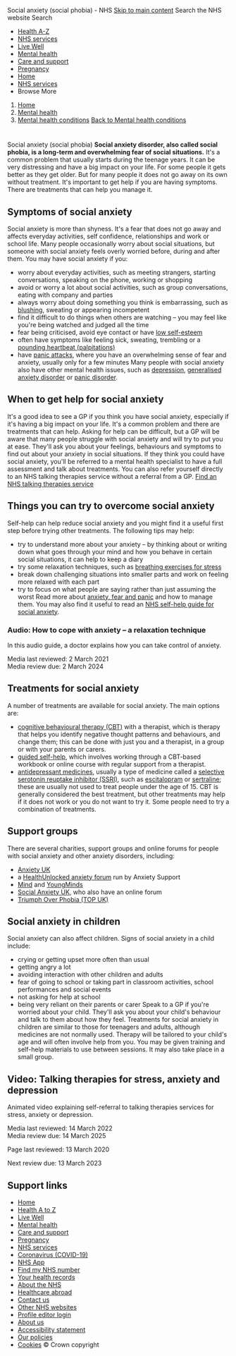 
Social anxiety (social phobia) - NHS
[Skip to main content](#maincontent)
Search the NHS website
Search
* [Health A-Z](/conditions/)
* [NHS services](/nhs-services/)
* [Live Well](/live-well/)
* [Mental health](/mental-health/)
* [Care and support](/conditions/social-care-and-support-guide/)
* [Pregnancy](/pregnancy/)
* [Home](/)
* [NHS services](/nhs-services/)
* Browse
 More
1. [Home](/)
2. [Mental health](/mental-health/)
3. [Mental health conditions](/mental-health/conditions/)
[Back to 
 Mental health conditions](/mental-health/conditions/) 
# 
 
 Social anxiety (social phobia)
**Social anxiety disorder, also called social phobia, is a long-term and overwhelming fear of social situations.**
It's a common problem that usually starts during the teenage years. It can be very distressing and have a big impact on your life.
For some people it gets better as they get older. But for many people it does not go away on its own without treatment.
It's important to get help if you are having symptoms. There are treatments that can help you manage it.
## Symptoms of social anxiety
Social anxiety is more than shyness. It's a fear that does not go away and affects everyday activities, self confidence, relationships and work or school life.
Many people occasionally worry about social situations, but someone with social anxiety feels overly worried before, during and after them.
You may have social anxiety if you:
* worry about everyday activities, such as meeting strangers, starting conversations, speaking on the phone, working or shopping
* avoid or worry a lot about social activities, such as group conversations, eating with company and parties
* always worry about doing something you think is embarrassing, such as [blushing](/conditions/blushing/), sweating or appearing incompetent
* find it difficult to do things when others are watching – you may feel like you're being watched and judged all the time
* fear being criticised, avoid eye contact or have [low self-esteem](/mental-health/self-help/tips-and-support/raise-low-self-esteem/)
* often have symptoms like feeling sick, sweating, trembling or a [pounding heartbeat (palpitations)](/conditions/heart-palpitations/)
* have [panic attacks](/mental-health/feelings-symptoms-behaviours/feelings-and-symptoms/anxiety-fear-panic/), where you have an overwhelming sense of fear and anxiety, usually only for a few minutes
Many people with social anxiety also have other mental health issues, such as [depression](/mental-health/conditions/depression/), [generalised anxiety disorder](/mental-health/conditions/generalised-anxiety-disorder/) or [panic disorder](/mental-health/conditions/panic-disorder/).
## When to get help for social anxiety
It's a good idea to see a GP if you think you have social anxiety, especially if it's having a big impact on your life.
It's a common problem and there are treatments that can help.
Asking for help can be difficult, but a GP will be aware that many people struggle with social anxiety and will try to put you at ease.
They'll ask you about your feelings, behaviours and symptoms to find out about your anxiety in social situations.
If they think you could have social anxiety, you'll be referred to a mental health specialist to have a full assessment and talk about treatments.
You can also refer yourself directly to an NHS talking therapies service without a referral from a GP.
[Find an NHS talking therapies service](https://www.nhs.uk/service-search/find-a-psychological-therapies-service/)
## Things you can try to overcome social anxiety
Self-help can help reduce social anxiety and you might find it a useful first step before trying other treatments.
The following tips may help:
* try to understand more about your anxiety – by thinking about or writing down what goes through your mind and how you behave in certain social situations, it can help to keep a diary
* try some relaxation techniques, such as [breathing exercises for stress](/mental-health/self-help/guides-tools-and-activities/breathing-exercises-for-stress/)
* break down challenging situations into smaller parts and work on feeling more relaxed with each part
* try to focus on what people are saying rather than just assuming the worst
Read more about [anxiety, fear and panic](/mental-health/feelings-symptoms-behaviours/feelings-and-symptoms/anxiety-fear-panic/) and how to manage them.
You may also find it useful to read an [NHS self-help guide for social anxiety](https://web.ntw.nhs.uk/selfhelp/#social).
### Audio: How to cope with anxiety – a relaxation technique
In this audio guide, a doctor explains how you can take control of anxiety.
 
 Media last reviewed: 2 March 2021  
 Media review due: 2 March 2024
 
## Treatments for social anxiety
A number of treatments are available for social anxiety.
The main options are:
* [cognitive behavioural therapy (CBT)](/conditions/cognitive-behavioural-therapy-cbt/) with a therapist, which is therapy that helps you identify negative thought patterns and behaviours, and change them; this can be done with just you and a therapist, in a group or with your parents or carers.
* [guided self-help](/mental-health/talking-therapies-medicine-treatments/talking-therapies-and-counselling/types-of-talking-therapies/), which involves working through a CBT-based workbook or online course with regular support from a therapist.
* [antidepressant medicines](/mental-health/talking-therapies-medicine-treatments/medicines-and-psychiatry/antidepressants/overview/), usually a type of medicine called a [selective serotonin reuptake inhibitor (SSRI)](/mental-health/talking-therapies-medicine-treatments/medicines-and-psychiatry/ssri-antidepressants/), such as [escitalopram](/medicines/escitalopram/) or [sertraline](/medicines/sertraline/); these are usually not used to treat people under the age of 15.
CBT is generally considered the best treatment, but other treatments may help if it does not work or you do not want to try it.
Some people need to try a combination of treatments.
## Support groups
There are several charities, support groups and online forums for people with social anxiety and other anxiety disorders, including:
* [Anxiety UK](https://www.anxietyuk.org.uk/)
* a [HealthUnlocked anxiety forum](https://healthunlocked.com/anxietysupport) run by Anxiety Support
* [Mind](http://www.mind.org.uk/) and [YoungMinds](http://www.youngminds.org.uk/)
* [Social Anxiety UK](http://www.social-anxiety.org.uk/), who also have an online forum
* [Triumph Over Phobia (TOP UK)](http://www.topuk.org/)
## Social anxiety in children
Social anxiety can also affect children.
Signs of social anxiety in a child include:
* crying or getting upset more often than usual
* getting angry a lot
* avoiding interaction with other children and adults
* fear of going to school or taking part in classroom activities, school performances and social events
* not asking for help at school
* being very reliant on their parents or carer
Speak to a GP if you're worried about your child. They'll ask you about your child's behaviour and talk to them about how they feel.
Treatments for social anxiety in children are similar to those for teenagers and adults, although medicines are not normally used.
Therapy will be tailored to your child's age and will often involve help from you.
You may be given training and self-help materials to use between sessions. It may also take place in a small group.
## Video: Talking therapies for stress, anxiety and depression
Animated video explaining self-referral to talking therapies services for stress, anxiety or depression.
 
 Media last reviewed: 14 March 2022  
 Media review due: 14 March 2025
 
 Page last reviewed: 13 March 2020
   
 Next review due: 13 March 2023
 
## Support links
* [Home](/)
* [Health A to Z](/conditions/)
* [Live Well](/live-well/)
* [Mental health](/mental-health/)
* [Care and support](/conditions/social-care-and-support-guide/)
* [Pregnancy](/pregnancy/)
* [NHS services](/nhs-services/)
* [Coronavirus (COVID-19)](/conditions/coronavirus-covid-19/)
* [NHS App](/nhs-app/)
* [Find my NHS number](/nhs-services/online-services/find-nhs-number/)
* [Your health records](/using-the-nhs/about-the-nhs/your-health-records/)
* [About the NHS](/using-the-nhs/about-the-nhs/)
* [Healthcare abroad](/using-the-nhs/healthcare-abroad/apply-for-a-free-uk-global-health-insurance-card-ghic/)
* [Contact us](/contact-us/)
* [Other NHS websites](/nhs-sites/)
* [Profile editor login](/our-policies/profile-editor-login/)
* [About us](/about-us/)
* [Accessibility statement](/accessibility-statement/)
* [Our policies](/our-policies/)
* [Cookies](/our-policies/cookies-policy/)
© Crown copyright

